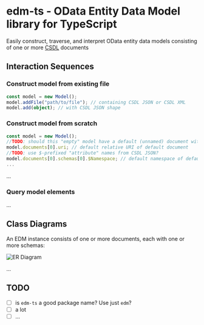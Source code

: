 # edm-ts - OData Entity Data Model library for TypeScript

Easily construct, traverse, and interpret OData entity data models consisting of one or more [CSDL]() documents

## Interaction Sequences

### Construct model from existing file

```ts
const model = new Model();
model.addFile("path/to/file"); // containing CSDL JSON or CSDL XML
model.add(object); // with CSDL JSON shape
```

### Construct model from scratch

```ts
const model = new Model();
//TODO: should this "empty" model have a default (unnamed) document with a default schema?
model.documents[0].uri; // default relative URI of default document
//TODO: use $-prefixed "attribute" names from CSDL JSON?
model.documents[0].schemas[0].$Namespace; // default namespace of default schema
...
```

...

### Query model elements

...

## Class Diagrams

An EDM instance consists of one or more documents, each with one or more schemas:

![ER Diagram](http://yuml.me/diagram/scruffy/class/[Model]++-*[Document]++-*[Schema])

...

## TODO

- [ ] is `edm-ts` a good package name? Use just `edm`?
- [ ] a lot
- [ ] ...
